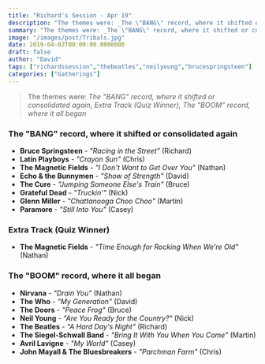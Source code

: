 ```yaml
---
title: "Richard's Session - Apr 19"
description: "The themes were: _The \"BANG\" record, where it shifted or consolidated again, Extra Track (Quiz Winner), The \"BOOM\" record, where it all began_"
summary: "The themes were: _The \"BANG\" record, where it shifted or consolidated again, Extra Track (Quiz Winner), The \"BOOM\" record, where it all began_"
image: "/images/post/Tribals.jpg"
date: 2019-04-02T00:00:00.0000000
draft: false
author: "David"
tags: ["richardssession","thebeatles","neilyoung","brucespringsteen"]
categories: ["Gatherings"]
---
```

> The themes were: _The "BANG" record, where it shifted or consolidated again, Extra Track (Quiz Winner), The "BOOM" record, where it all began_
### The "BANG" record, where it shifted or consolidated again
- **Bruce Springsteen** - _"Racing in the Street"_ (Richard)
- **Latin Playboys** - _"Crayon Sun"_ (Chris)
- **The Magnetic Fields** - _"I Don't Want to Get Over You"_ (Nathan)
- **Echo & the Bunnymen** - _"Show of Strength"_ (David)
- **The Cure** - _"Jumping Someone Else's Train"_ (Bruce)
- **Grateful Dead** - _"Truckin'"_ (Nick)
- **Glenn Miller** - _"Chattanooga Choo Choo"_ (Martin)
- **Paramore** - _"Still Into You"_ (Casey)
### Extra Track (Quiz Winner)
- **The Magnetic Fields** - _"Time Enough for Rocking When We're Old"_ (Nathan)
### The "BOOM" record, where it all began
- **Nirvana** - _"Drain You"_ (Nathan)
- **The Who** - _"My Generation"_ (David)
- **The Doors** - _"Peace Frog"_ (Bruce)
- **Neil Young** - _"Are You Ready for the Country?"_ (Nick)
- **The Beatles** - _"A Hard Day's Night"_ (Richard)
- **The Siegel‐Schwall Band** - _"Bring It With You When You Come"_ (Martin)
- **Avril Lavigne** - _"My World"_ (Casey)
- **John Mayall & The Bluesbreakers** - _"Parchman Farm"_ (Chris)
